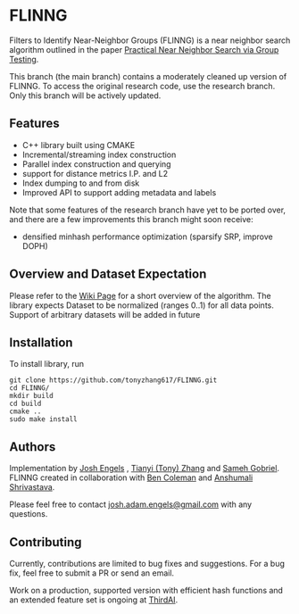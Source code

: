 
# FLINNG

Filters to Identify Near-Neighbor Groups (FLINNG) is a near neighbor search algorithm outlined in the paper 
[Practical Near Neighbor Search via Group Testing](https://arxiv.org/pdf/2106.11565.pdf). 

This branch (the main branch) contains a moderately cleaned up version of FLINNG. To 
access the original research code, use the research branch. Only this branch will 
be actively updated.

## Features

- C++ library built using CMAKE 
- Incremental/streaming index construction
- Parallel index construction and querying
- support for distance metrics I.P. and L2
- Index dumping to and from disk
- Improved API to support adding metadata and labels 

Note that some features of the research branch have yet to be ported over, and there are a few improvements
this branch might soon receive:
- densified minhash performance optimization (sparsify SRP, improve DOPH)

## Overview and Dataset Expectation

Please refer to the [Wiki Page](https://www.github.com/tonyzhang617/FLINNG/wiki) for a short overview of the algorithm.
The library expects Dataset to be normalized (ranges 0..1) for all data points. Support of arbitrary datasets will be added in future 
 

## Installation

To install library, run
```
git clone https://github.com/tonyzhang617/FLINNG.git
cd FLINNG/
mkdir build
cd build
cmake ..
sudo make install

```

## Authors
Implementation by [Josh Engels](https://www.github.com/joshengels) , [Tianyi (Tony) Zhang](https://www.github.com/tonyzhang617) and [Sameh Gobriel](https://www.github.com/s-gobriel). 
FLINNG created in collaboration with [Ben Coleman](https://randorithms.com/about.html)
and [Anshumali Shrivastava](https://www.cs.rice.edu/~as143/).

Please feel free to contact josh.adam.engels@gmail.com with any questions.


## Contributing

Currently, contributions are limited to bug fixes and suggestions. 
For a bug fix, feel free to submit a PR or send an email. 

Work on a production, supported version with efficient hash functions and an extended
feature set is ongoing at [ThirdAI](thirdai.com).
